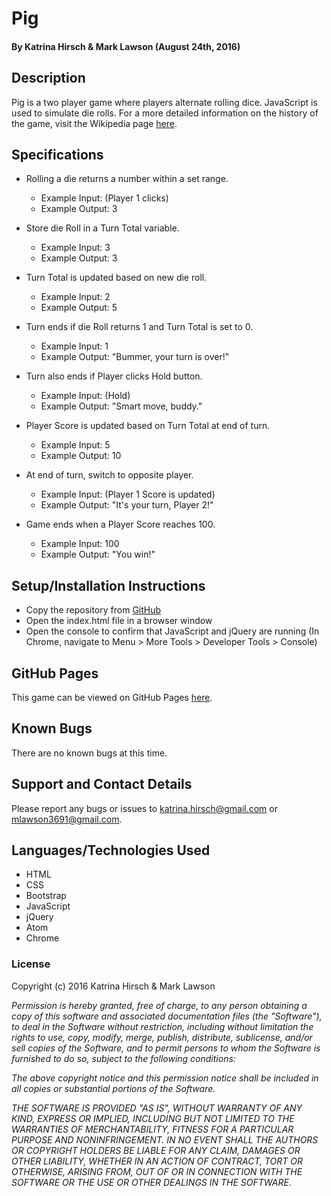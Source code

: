# Pig #

#### By Katrina Hirsch & Mark Lawson (August 24th, 2016)

## Description ##

Pig is a two player game where players alternate rolling dice. JavaScript is used to simulate die rolls. For a more detailed information on the history of the game, visit the Wikipedia page [here](https://en.wikipedia.org/wiki/Pig_%28dice_game%29).

## Specifications ##

* Rolling a die returns a number within a set range.
  * Example Input: (Player 1 clicks)
  * Example Output: 3

* Store die Roll in a Turn Total variable.
  * Example Input: 3
  * Example Output: 3

* Turn Total is updated based on new die roll.
  * Example Input: 2
  * Example Output: 5

* Turn ends if die Roll returns 1 and Turn Total is set to 0.
  * Example Input: 1
  * Example Output: "Bummer, your turn is over!"

* Turn also ends if Player clicks Hold button.
  * Example Input: (Hold)
  * Example Output: "Smart move, buddy."

* Player Score is updated based on Turn Total at end of turn.
  * Example Input: 5
  * Example Output: 10

* At end of turn, switch to opposite player.
  * Example Input: (Player 1 Score is updated)
  * Example Output: "It's your turn, Player 2!"

* Game ends when a Player Score reaches 100.
  * Example Input: 100
  * Example Output: "You win!"

## Setup/Installation Instructions ##

* Copy the repository from [GitHub](https://github.com/khirsch/pig-dice/)
* Open the index.html file in a browser window
* Open the console to confirm that JavaScript and jQuery are running (In Chrome, navigate to Menu > More Tools > Developer Tools > Console)

## GitHub Pages ##

This game can be viewed on GitHub Pages [here](https://khirsch.github.io/pig-dice/).

## Known Bugs ##

There are no known bugs at this time.

## Support and Contact Details ##

Please report any bugs or issues to katrina.hirsch@gmail.com or mlawson3691@gmail.com.

## Languages/Technologies Used ##

* HTML
* CSS
* Bootstrap
* JavaScript
* jQuery
* Atom
* Chrome

### License ###

Copyright (c) 2016 Katrina Hirsch & Mark Lawson

_Permission is hereby granted, free of charge, to any person obtaining a copy of this software and associated documentation files (the "Software"), to deal in the Software without restriction, including without limitation the rights to use, copy, modify, merge, publish, distribute, sublicense, and/or sell copies of the Software, and to permit persons to whom the Software is furnished to do so, subject to the following conditions:_

_The above copyright notice and this permission notice shall be included in all copies or substantial portions of the Software._

_THE SOFTWARE IS PROVIDED "AS IS", WITHOUT WARRANTY OF ANY KIND, EXPRESS OR IMPLIED, INCLUDING BUT NOT LIMITED TO THE WARRANTIES OF MERCHANTABILITY, FITNESS FOR A PARTICULAR PURPOSE AND NONINFRINGEMENT. IN NO EVENT SHALL THE AUTHORS OR COPYRIGHT HOLDERS BE LIABLE FOR ANY CLAIM, DAMAGES OR OTHER LIABILITY, WHETHER IN AN ACTION OF CONTRACT, TORT OR OTHERWISE, ARISING FROM, OUT OF OR IN CONNECTION WITH THE SOFTWARE OR THE USE OR OTHER DEALINGS IN THE SOFTWARE._
